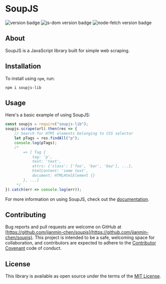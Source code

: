 # SoupJS
![version badge](https://img.shields.io/badge/version-1.0.0-brightgreen)
![js-dom version badge](https://img.shields.io/badge/js--dom-16.6.0-informational)
![node-fetch version badge](https://img.shields.io/badge/node--fetch-2.6.1-informational)

## About
SoupJS is a JavaScript library built for simple web scraping.

## Installation
To install using `npm`, run:
```
npm i soupjs-lib
```

## Usage
Here's a basic example of using SoupJS:
```javascript
const soupjs = require("soupjs-lib");
soupjs.scrape(url).then(res => {
    // Search for HTMl elements belonging to CSS selector
    let pTags = res.findAll("p");
    console.log(pTags);
    /*
        => [ Tag {
            tag: 'p',
            text: 'text',
            attrs: {'class': ['foo', 'bar', 'baz'], ...},
            htmlContent: 'some text',
            document: HTMLHtmlElement {}
        }, ...]
     */
}).catch(err => console.log(err));
```
For more information on using SoupJS, check out the [documentation](https://jianmin-chen.github.io/soupjs-docs).

## Contributing
Bug reports and pull requests are welcome on GitHub at [https://github.com/jianmin-chen/soupjs](https://github.com/jianmin-chen/soupjs). This project is intended to be a safe, welcoming space for collaboration, and contributors are expected to adhere to the [Contributor Covenant](http://contributor-covenant.org) code of conduct.

## License
This library is available as open source under the terms of the [MIT License](https://opensource.org/licenses/MIT).
